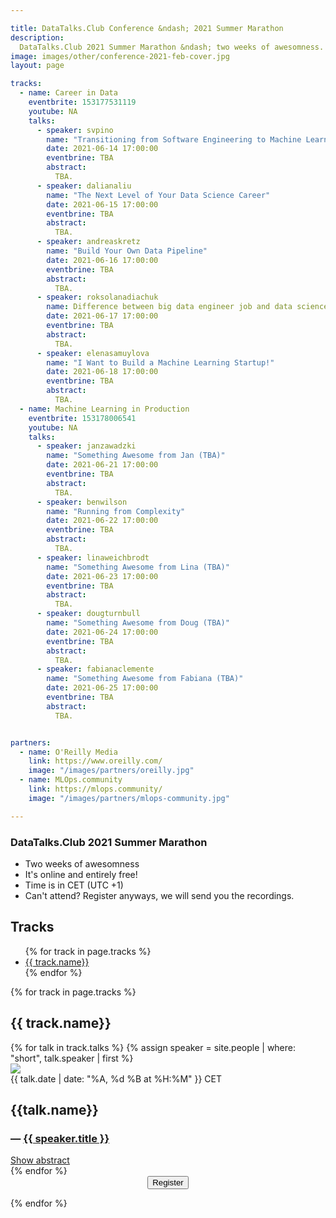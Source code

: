 ```yaml
---

title: DataTalks.Club Conference &ndash; 2021 Summer Marathon 
description:
  DataTalks.Club 2021 Summer Marathon &ndash; two weeks of awesomness.
image: images/other/conference-2021-feb-cover.jpg
layout: page

tracks:
  - name: Career in Data
    eventbrite: 153177531119
    youtube: NA
    talks:
      - speaker: svpino
        name: "Transitioning from Software Engineering to Machine Learning"
        date: 2021-06-14 17:00:00
        eventbrine: TBA
        abstract:
          TBA.
      - speaker: dalianaliu
        name: "The Next Level of Your Data Science Career"
        date: 2021-06-15 17:00:00
        eventbrine: TBA
        abstract:
          TBA.
      - speaker: andreaskretz
        name: "Build Your Own Data Pipeline"
        date: 2021-06-16 17:00:00
        eventbrine: TBA
        abstract:
          TBA.
      - speaker: roksolanadiachuk
        name: Difference between big data engineer job and data science job
        date: 2021-06-17 17:00:00
        eventbrine: TBA
        abstract:
          TBA.
      - speaker: elenasamuylova
        name: "I Want to Build a Machine Learning Startup!"
        date: 2021-06-18 17:00:00
        eventbrine: TBA
        abstract:
          TBA.
  - name: Machine Learning in Production
    eventbrite: 153178006541
    youtube: NA
    talks:
      - speaker: janzawadzki
        name: "Something Awesome from Jan (TBA)"
        date: 2021-06-21 17:00:00
        eventbrine: TBA
        abstract:
          TBA.
      - speaker: benwilson
        name: "Running from Complexity"
        date: 2021-06-22 17:00:00
        eventbrine: TBA
        abstract:
          TBA.
      - speaker: linaweichbrodt
        name: "Something Awesome from Lina (TBA)"
        date: 2021-06-23 17:00:00
        eventbrine: TBA
        abstract:
          TBA.
      - speaker: dougturnbull
        name: "Something Awesome from Doug (TBA)"
        date: 2021-06-24 17:00:00
        eventbrine: TBA
        abstract:
          TBA.
      - speaker: fabianaclemente
        name: "Something Awesome from Fabiana (TBA)"
        date: 2021-06-25 17:00:00
        eventbrine: TBA
        abstract:
          TBA.


partners:
  - name: O'Reilly Media
    link: https://www.oreilly.com/
    image: "/images/partners/oreilly.jpg"
  - name: MLOps.community
    link: https://mlops.community/
    image: "/images/partners/mlops-community.jpg"

---
```



### DataTalks.Club 2021 Summer Marathon

* Two weeks of awesomness
* It's online and entirely free!
* Time is in CET (UTC +1)
* Can't attend? Register anyways, we will send you the recordings.


<h2>Tracks</h2>

<ul>
{% for track in page.tracks %}
  <li>
    <a href="#{{ track.name | slugify }}">{{ track.name}}</a>
  </li>
{% endfor %}
</ul>

{% for track in page.tracks %}
<h2 id="{{ track.name | slugify }}">{{ track.name}}</h2>

<div class="conference-talks">
{% for talk in track.talks %}
  {% assign speaker = site.people | where: "short", talk.speaker | first %}
  <div class="talk-wrap d-flex">
    <div class="talk-speaker-img-container">
      <img class="talk-speaker-img" src="/{{speaker.picture}}" />
    </div>
    <div class="talk-details">
      <span class="datetime">{{ talk.date | date: "%A, %d %B at %H:%M" }} CET</span>
      <h2>{{talk.name}}</h2>
      <h3 class="speaker-name">— <a href="/people/{{talk.speaker}}.html" target="_blank">{{ speaker.title }}</a></h3>
      <span class="toggle-abscract"><a href="javascript:void();" onclick="toggle('{{ talk.name | slugify }}')">Show abstract</a></span>
      <div class="talk-absctract" id="{{ talk.name | slugify }}" style="display: none;">{{ talk.abstract }}</div>
    </div>
  </div>
{% endfor %}
</div>

<center class="my-3">
<button class="btn btn-secondary btn-lg" id="eventbrite-widget-modal-trigger-{{ track.eventbrite }}" type="button">
  <i class="fas fa-check"></i> Register
</button>
</center>

{% endfor %}



<script src="https://www.eventbrite.com/static/widgets/eb_widgets.js"></script>

<script type="text/javascript">
  var exampleCallback = function() {
      console.log('Order complete!');
  };

  {% for track in page.tracks %}
  window.EBWidgets.createWidget({
      widgetType: 'checkout',
      eventId: '{{ track.eventbrite }}',
      modal: true,
      modalTriggerElementId: 'eventbrite-widget-modal-trigger-{{ track.eventbrite }}',
      onOrderComplete: exampleCallback
  });
  {% endfor %}

  function toggle(name) {
    var x = document.getElementById(name);
    if (x.style.display === "none") {
      x.style.display = "block";
    } else {
      x.style.display = "none";
    }
  }
</script>
